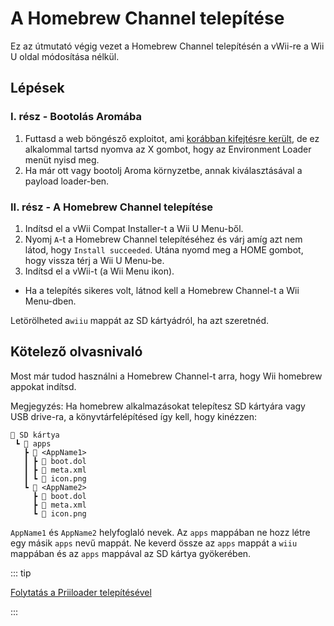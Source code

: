 # A Homebrew Channel telepítése

Ez az útmutató végig vezet a Homebrew Channel telepítésén a vWii-re a Wii U oldal módosítása nélkül.

## Lépések

### I. rész - Bootolás Aromába

1. Futtasd a web böngésző exploitot, ami [korábban kifejtésre került](wiiu-nand-dumper), de ez alkalommal tartsd nyomva az X gombot, hogy az Environment Loader menüt nyisd meg.
2. Ha már ott vagy bootolj Aroma környzetbe, annak kiválasztásával a payload loader-ben.

### II. rész - A Homebrew Channel telepítése

1. Indítsd el a vWii Compat Installer-t a Wii U Menu-ből.
2. Nyomj `A`-t a Homebrew Channel telepítéséhez és várj amíg azt nem látod, hogy `Install succeeded`. Utána nyomd meg a HOME gombot, hogy vissza térj a Wii U Menu-be.
3. Indítsd el a vWii-t (a Wii Menu ikon).
 - Ha a telepítés sikeres volt, látnod kell a Homebrew Channel-t a Wii Menu-dben.

Letörölheted a`wiiu` mappát az SD kártyádról, ha azt szeretnéd.

## Kötelező olvasnivaló

Most már tudod használni a Homebrew Channel-t arra, hogy Wii homebrew appokat indítsd.

Megjegyzés: Ha homebrew alkalmazásokat telepítesz SD kártyára vagy USB drive-ra, a könyvtárfelépítésed így kell, hogy kinézzen:

```
💾 SD kártya
 ┗ 📁 apps
   ┣ 📁 <AppName1>
   ┃ ┣ 📄 boot.dol
   ┃ ┣ 📄 meta.xml
   ┃ ┗ 📄 icon.png
   ┗ 📁 <AppName2>
     ┣ 📄 boot.dol
     ┣ 📄 meta.xml
     ┗ 📄 icon.png
```

`AppName1` és `AppName2` helyfoglaló nevek. Az `apps` mappában ne hozz létre egy másik `apps` nevű mappát.
Ne keverd össze az `apps` mappát a `wiiu` mappában és az `apps` mappával az SD kártya gyökerében.

::: tip

[Folytatás a Priiloader telepítésével](priiloader)

:::
